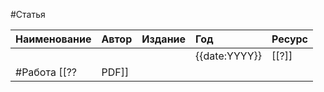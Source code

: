 #Статья

| Наименование | Автор | Издание | Год | Ресурс |
|------|:---------|:-----------|:---------|:----------|
| | |  | {{date:YYYY}} |[[?]]|
#Работа [[??|PDF]]
